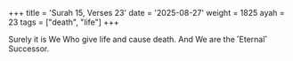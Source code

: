 +++
title = 'Surah 15, Verses 23'
date = '2025-08-27'
weight = 1825
ayah = 23
tags = ["death", "life"]
+++

Surely it is We Who give life and cause death. And We are the ˹Eternal˺ Successor.